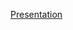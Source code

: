 [Presentation](https://docs.google.com/presentation/d/1j9baUs3kwYPtc1kXcGGQUN2MFIy4AHPHyDQJla0zMIM/edit?usp=sharing)